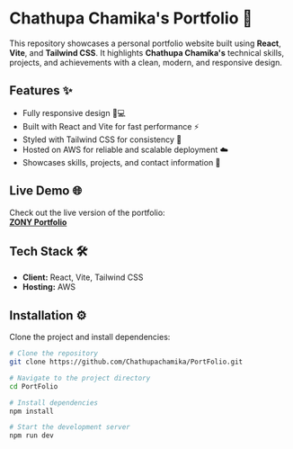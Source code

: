 # Chathupa Chamika's Portfolio 🚀

This repository showcases a personal portfolio website built using **React**, **Vite**, and **Tailwind CSS**. It highlights **Chathupa Chamika's** technical skills, projects, and achievements with a clean, modern, and responsive design.

## Features ✨

- Fully responsive design 📱💻
- Built with React and Vite for fast performance ⚡
- Styled with Tailwind CSS for consistency 🎨
- Hosted on AWS for reliable and scalable deployment ☁️
- Showcases skills, projects, and contact information 📂

## Live Demo 🌐

Check out the live version of the portfolio:  
[**ZONY Portfolio**](http://portfolio20041119.s3-website.eu-north-1.amazonaws.com/)

## Tech Stack 🛠️

- **Client:** React, Vite, Tailwind CSS  
- **Hosting:** AWS  

## Installation ⚙️

Clone the project and install dependencies:

```bash
# Clone the repository
git clone https://github.com/Chathupachamika/PortFolio.git

# Navigate to the project directory
cd PortFolio

# Install dependencies
npm install

# Start the development server
npm run dev
